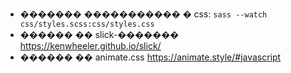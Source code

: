 - ������� ����������� � css: `sass --watch css/styles.scss:css/styles.css`
- ������ �� slick-������� https://kenwheeler.github.io/slick/
- ������ �� animate.css https://animate.style/#javascript